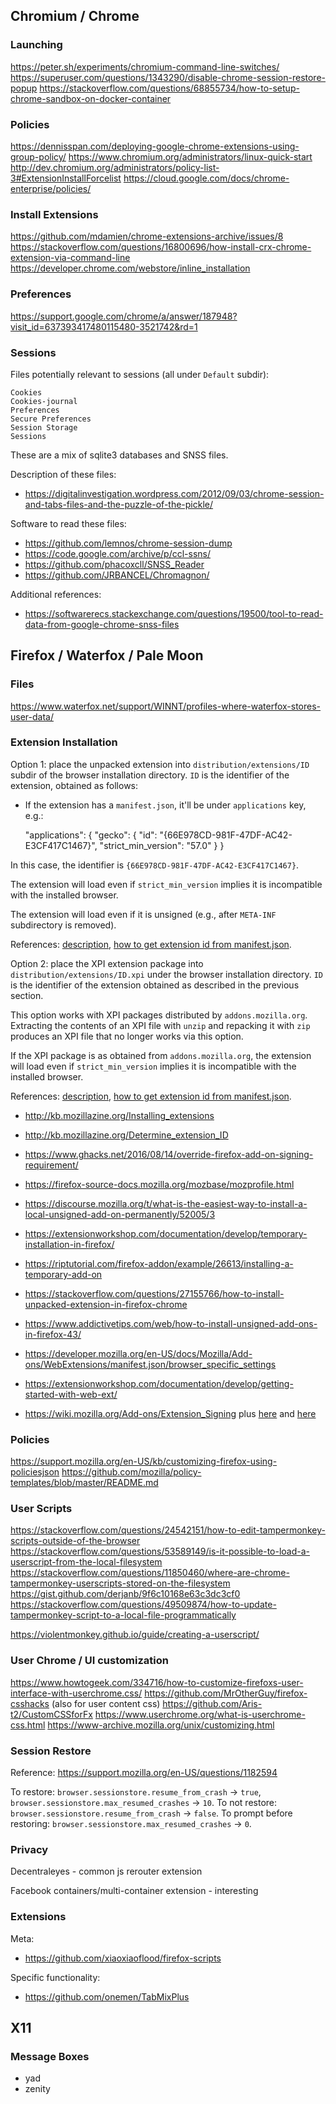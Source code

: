 ## Chromium / Chrome

### Launching

https://peter.sh/experiments/chromium-command-line-switches/
https://superuser.com/questions/1343290/disable-chrome-session-restore-popup
https://stackoverflow.com/questions/68855734/how-to-setup-chrome-sandbox-on-docker-container

### Policies

https://dennisspan.com/deploying-google-chrome-extensions-using-group-policy/
https://www.chromium.org/administrators/linux-quick-start
http://dev.chromium.org/administrators/policy-list-3#ExtensionInstallForcelist
https://cloud.google.com/docs/chrome-enterprise/policies/

### Install Extensions

https://github.com/mdamien/chrome-extensions-archive/issues/8
https://stackoverflow.com/questions/16800696/how-install-crx-chrome-extension-via-command-line
https://developer.chrome.com/webstore/inline_installation

### Preferences

https://support.google.com/chrome/a/answer/187948?visit_id=637393417480115480-3521742&rd=1

### Sessions

Files potentially relevant to sessions (all under `Default` subdir):

    Cookies
    Cookies-journal
    Preferences
    Secure Preferences
    Session Storage
    Sessions

These are a mix of sqlite3 databases and SNSS files.

Description of these files:

- https://digitalinvestigation.wordpress.com/2012/09/03/chrome-session-and-tabs-files-and-the-puzzle-of-the-pickle/

Software to read these files:

- https://github.com/lemnos/chrome-session-dump
- https://code.google.com/archive/p/ccl-ssns/
- https://github.com/phacoxcll/SNSS_Reader
- https://github.com/JRBANCEL/Chromagnon/

Additional references:

- https://softwarerecs.stackexchange.com/questions/19500/tool-to-read-data-from-google-chrome-snss-files

## Firefox / Waterfox / Pale Moon

### Files

https://www.waterfox.net/support/WINNT/profiles-where-waterfox-stores-user-data/

### Extension Installation

Option 1: place the unpacked extension into `distribution/extensions/ID`
subdir of the browser installation directory. `ID` is the identifier of
the extension, obtained as follows:

- If the extension has a `manifest.json`, it'll be under `applications` key,
e.g.:

    "applications": {
      "gecko": {
        "id": "{66E978CD-981F-47DF-AC42-E3CF417C1467}",
        "strict_min_version": "57.0"
      }
    }

In this case, the identifier is `{66E978CD-981F-47DF-AC42-E3CF417C1467}`.

The extension will load even if `strict_min_version` implies it is
incompatible with the installed browser.

The extension will load even if it is unsigned (e.g., after `META-INF`
subdirectory is removed).

References:
[description](https://support.mozilla.org/en-US/kb/deploying-firefox-with-extensions),
[how to get extension id from manifest.json](https://developer.mozilla.org/en-US/docs/Mozilla/Add-ons/WebExtensions/manifest.json/browser_specific_settings).

Option 2: place the XPI extension package into `distribution/extensions/ID.xpi`
under the browser installation directory. `ID` is the identifier of the
extension obtained as described in the previous section.

This option works with XPI packages distributed by `addons.mozilla.org`.
Extracting the contents of an XPI file with `unzip` and repacking it with `zip`
produces an XPI file that no longer works via this option.

If the XPI package is as obtained from `addons.mozilla.org`, the extension
will load even if `strict_min_version` implies it is incompatible with
the installed browser.

References:
[description](https://support.mozilla.org/en-US/kb/deploying-firefox-with-extensions),
[how to get extension id from manifest.json](https://developer.mozilla.org/en-US/docs/Mozilla/Add-ons/WebExtensions/manifest.json/browser_specific_settings).

- http://kb.mozillazine.org/Installing_extensions
- http://kb.mozillazine.org/Determine_extension_ID
- https://www.ghacks.net/2016/08/14/override-firefox-add-on-signing-requirement/
- https://firefox-source-docs.mozilla.org/mozbase/mozprofile.html
- https://discourse.mozilla.org/t/what-is-the-easiest-way-to-install-a-local-unsigned-add-on-permanently/52005/3
- https://extensionworkshop.com/documentation/develop/temporary-installation-in-firefox/
- https://riptutorial.com/firefox-addon/example/26613/installing-a-temporary-add-on
- https://stackoverflow.com/questions/27155766/how-to-install-unpacked-extension-in-firefox-chrome
- https://www.addictivetips.com/web/how-to-install-unsigned-add-ons-in-firefox-43/
- https://developer.mozilla.org/en-US/docs/Mozilla/Add-ons/WebExtensions/manifest.json/browser_specific_settings
- https://extensionworkshop.com/documentation/develop/getting-started-with-web-ext/

- https://wiki.mozilla.org/Add-ons/Extension_Signing
plus [here](https://addons-server.readthedocs.io/en/latest/topics/api/signing.html)
and [here](https://github.com/mozilla/sign-addon)

### Policies

https://support.mozilla.org/en-US/kb/customizing-firefox-using-policiesjson
https://github.com/mozilla/policy-templates/blob/master/README.md

### User Scripts

https://stackoverflow.com/questions/24542151/how-to-edit-tampermonkey-scripts-outside-of-the-browser
https://stackoverflow.com/questions/53589149/is-it-possible-to-load-a-userscript-from-the-local-filesystem
https://stackoverflow.com/questions/11850460/where-are-chrome-tampermonkey-userscripts-stored-on-the-filesystem
https://gist.github.com/derjanb/9f6c10168e63c3dc3cf0
https://stackoverflow.com/questions/49509874/how-to-update-tampermonkey-script-to-a-local-file-programmatically

https://violentmonkey.github.io/guide/creating-a-userscript/

### User Chrome / UI customization

https://www.howtogeek.com/334716/how-to-customize-firefoxs-user-interface-with-userchrome.css/
https://github.com/MrOtherGuy/firefox-csshacks (also for user content css)
https://github.com/Aris-t2/CustomCSSforFx
https://www.userchrome.org/what-is-userchrome-css.html
https://www-archive.mozilla.org/unix/customizing.html

### Session Restore

Reference: https://support.mozilla.org/en-US/questions/1182594

To restore: `browser.sessionstore.resume_from_crash` -> `true`,
`browser.sessionstore.max_resumed_crashes` -> `10`.
To not restore: `browser.sessionstore.resume_from_crash` -> `false`.
To prompt before restoring: `browser.sessionstore.max_resumed_crashes` -> `0`.

### Privacy

Decentraleyes - common js rerouter extension

Facebook containers/multi-container extension - interesting

### Extensions

Meta:

- https://github.com/xiaoxiaoflood/firefox-scripts

Specific functionality:

- https://github.com/onemen/TabMixPlus

## X11

### Message Boxes

- yad
- zenity
